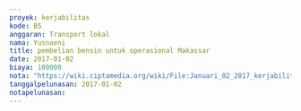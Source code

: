 ```yaml
---
proyek: kerjabilitas
kode: B5
anggaran: Transport lokal
nama: Yusnaeni
title: pembelian bensin untuk operasional Makassar
date: 2017-01-02
biaya: 100000
nota: "https://wiki.ciptamedia.org/wiki/File:Januari_02_2017_kerjabilitas_B5_bensin_neni.jpg"
tanggalpelunasan: 2017-01-02
notapelunasan:
---
```

